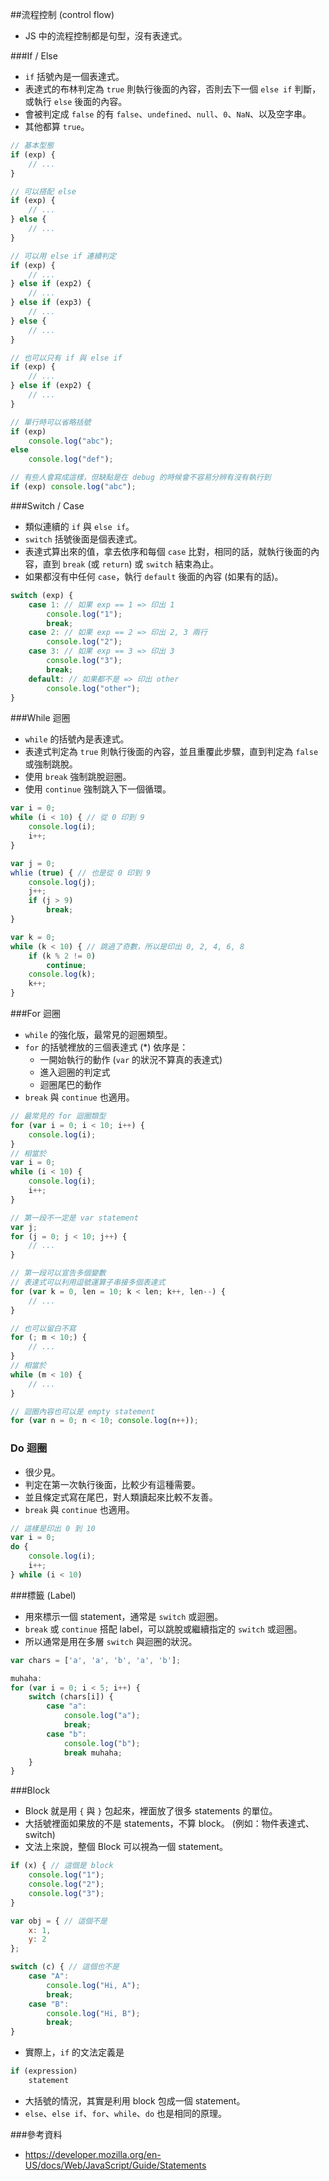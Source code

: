 ##流程控制 (control flow)

* JS 中的流程控制都是句型，沒有表達式。

###If / Else

* `if` 括號內是一個表達式。
* 表達式的布林判定為 `true` 則執行後面的內容，否則去下一個 `else if` 判斷，或執行 `else` 後面的內容。
* 會被判定成 `false` 的有 `false`、`undefined`、`null`、`0`、`NaN`、以及空字串。
* 其他都算 `true`。

```js
// 基本型態
if (exp) {
	// ...
}

// 可以搭配 else
if (exp) {
	// ...
} else {
	// ...
}

// 可以用 else if 連續判定
if (exp) {
	// ...
} else if (exp2) {
	// ...
} else if (exp3) {
	// ...
} else {
	// ...
}

// 也可以只有 if 與 else if
if (exp) {
	// ...
} else if (exp2) {
	// ...
}

// 單行時可以省略括號
if (exp)
	console.log("abc");
else
	console.log("def");

// 有些人會寫成這樣，但缺點是在 debug 的時候會不容易分辨有沒有執行到
if (exp) console.log("abc");
```

###Switch / Case

* 類似連續的 `if` 與 `else if`。
* `switch` 括號後面是個表達式。
* 表達式算出來的值，拿去依序和每個 `case` 比對，相同的話，就執行後面的內容，直到 `break` (或 `return`) 或 `switch` 結束為止。
* 如果都沒有中任何 `case`，執行 `default` 後面的內容 (如果有的話)。

```js
switch (exp) {
	case 1: // 如果 exp == 1 => 印出 1
		console.log("1");
		break;
	case 2: // 如果 exp == 2 => 印出 2, 3 兩行
		console.log("2");
	case 3: // 如果 exp == 3 => 印出 3
		console.log("3");
		break;
	default: // 如果都不是 => 印出 other
		console.log("other");
}
```

###While 迴圈

* `while` 的括號內是表達式。
* 表達式判定為 `true` 則執行後面的內容，並且重覆此步驟，直到判定為 `false` 或強制跳脫。
* 使用 `break` 強制跳脫迴圈。
* 使用 `continue` 強制跳入下一個循環。

```js
var i = 0;
while (i < 10) { // 從 0 印到 9
	console.log(i);
	i++;
}

var j = 0;
whlie (true) { // 也是從 0 印到 9
	console.log(j);
	j++;
	if (j > 9)
		break;
}

var k = 0;
while (k < 10) { // 跳過了奇數，所以是印出 0, 2, 4, 6, 8
	if (k % 2 != 0)
		continue;
	console.log(k);
	k++;
}
```

###For 迴圈

* `while` 的強化版，最常見的迴圈類型。
* `for` 的括號裡放的三個表達式 (*) 依序是：
	* 一開始執行的動作 (`var` 的狀況不算真的表達式)
	* 進入迴圈的判定式
	* 迴圈尾巴的動作
* `break` 與 `continue` 也適用。

```js
// 最常見的 for 迴圈類型
for (var i = 0; i < 10; i++) {
	console.log(i);
}
// 相當於
var i = 0;
while (i < 10) {
	console.log(i);
	i++;
}

// 第一段不一定是 var statement
var j;
for (j = 0; j < 10; j++) {
	// ...
}

// 第一段可以宣告多個變數
// 表達式可以利用逗號運算子串接多個表達式
for (var k = 0, len = 10; k < len; k++, len--) {
	// ...
}

// 也可以留白不寫
for (; m < 10;) {
	// ...
}
// 相當於
while (m < 10) {
	// ...
}

// 迴圈內容也可以是 empty statement
for (var n = 0; n < 10; console.log(n++));
```

### Do 迴圈

* 很少見。
* 判定在第一次執行後面，比較少有這種需要。
* 並且條定式寫在尾巴，對人類讀起來比較不友善。
* `break` 與 `continue` 也適用。

```js
// 這樣是印出 0 到 10
var i = 0;
do {
	console.log(i);
	i++;
} while (i < 10)
```

###標籤 (Label)

* 用來標示一個 statement，通常是 `switch` 或迴圈。
* `break` 或 `continue` 搭配 label，可以跳脫或繼續指定的 `switch` 或迴圈。
* 所以通常是用在多層 `switch` 與迴圈的狀況。

```js
var chars = ['a', 'a', 'b', 'a', 'b'];

muhaha:
for (var i = 0; i < 5; i++) {
	switch (chars[i]) {
		case "a":
			console.log("a");
			break;
		case "b":
			console.log("b");
			break muhaha;
	}
}
```

###Block

* Block 就是用 `{` 與 `}` 包起來，裡面放了很多 statements 的單位。
* 大括號裡面如果放的不是 statements，不算 block。 (例如：物件表達式、switch)
* 文法上來說，整個 Block 可以視為一個 statement。

```js
if (x) { // 這個是 block
	console.log("1");
	console.log("2");
	console.log("3");
}

var obj = { // 這個不是
	x: 1,
	y: 2
};

switch (c) { // 這個也不是
	case "A":
		console.log("Hi, A");
		break;
	case "B":
		console.log("Hi, B");
		break;
}
```

* 實際上，`if` 的文法定義是

```js
if (expression)
	statement
```

* 大括號的情況，其實是利用 block 包成一個 statement。
* `else`、`else if`、`for`、`while`、`do` 也是相同的原理。

###參考資料

* https://developer.mozilla.org/en-US/docs/Web/JavaScript/Guide/Statements
